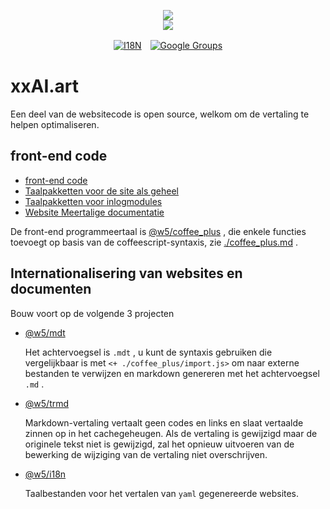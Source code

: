 <p align="center"><a href="https://xxai.art"><img src="https://cdn.jsdelivr.net/gh/xxai-art/doc/logo.svg"/></a><br/><a href="https://xxai.art"><img src="https://cdn.jsdelivr.net/gh/xxai-art/doc/xxai.svg"/></a></p><p align="center"><a href="https://github.com/xxai-art/doc#readme"><img alt="I18N" src="https://cdn.jsdelivr.net/gh/wactax/img/t.svg"/></a>　<a href="https://groups.google.com/u/0/g/xxai-art"><img alt="Google Groups" src="https://cdn.jsdelivr.net/gh/wactax/img/g-groups.svg"/></a></p>

# xxAI.art

Een deel van de websitecode is open source, welkom om de vertaling te helpen optimaliseren.

## front-end code

* [front-end code](https://github.com/xxai-art/web)
* [Taalpakketten voor de site als geheel](https://github.com/xxai-art/web/tree/main/i18n)
* [Taalpakketten voor inlogmodules](https://github.com/wacpkg/user/tree/main/ui.i18n)
* [Website Meertalige documentatie](https://github.com/xxai-doc)

De front-end programmeertaal is [@w5/coffee_plus](http://npmjs.com/@w5/coffee_plus) , die enkele functies toevoegt op basis van de coffeescript-syntaxis, zie [./coffee_plus.md](./coffee_plus.md) .

## Internationalisering van websites en documenten

Bouw voort op de volgende 3 projecten

* [@w5/mdt](https://www.npmjs.com/package/@w5/mdt)

  Het achtervoegsel is `.mdt` , u kunt de syntaxis gebruiken die vergelijkbaar is met `<+ ./coffee_plus/import.js>` om naar externe bestanden te verwijzen en markdown genereren met het achtervoegsel `.md` .

* [@w5/trmd](https://www.npmjs.com/package/@w5/trmd)

  Markdown-vertaling vertaalt geen codes en links en slaat vertaalde zinnen op in het cachegeheugen. Als de vertaling is gewijzigd maar de originele tekst niet is gewijzigd, zal het opnieuw uitvoeren van de bewerking de wijziging van de vertaling niet overschrijven.

* [@w5/i18n](https://www.npmjs.com/package/@w5/i18n)

  Taalbestanden voor het vertalen van `yaml` gegenereerde websites.
